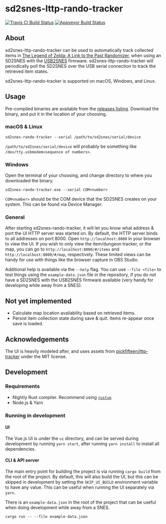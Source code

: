 # sd2snes-lttp-rando-tracker

[![Travis CI Build Status](https://travis-ci.com/jhelwig/sd2snes-lttp-rando-tracker.svg?branch=master)](https://travis-ci.com/jhelwig/sd2snes-lttp-rando-tracker)
[![Appveyor Build Status](https://ci.appveyor.com/api/projects/status/github/jhelwig/sd2snes-lttp-rando-tracker?branch=master&svg=true)](https://ci.appveyor.com/project/jhelwig/sd2snes-lttp-rando-tracker)

## About

sd2snes-lttp-rando-tracker can be used to automatically track collected items in
[The Legend of Zelda: A Link to the Past Randomizer](http://alttpr.com), when
using an SD2SNES with the [USB2SNES](https://github.com/RedGuyyyy/sd2snes/releases)
firmware. sd2snes-lttp-rando-tracker will periodically poll the SD2SNES over the
USB serial connection to track the retrieved item states.

sd2snes-lttp-rando-tracker is supported on macOS, Windows, and Linux.

## Usage

Pre-compiled binaries are available from the [releases listing](https://github.com/jhelwig/sd2snes-lttp-rando-tracker/releases). Download the
binary, and put it in the location of your choosing.

### macOS & Linux

```Shell
sd2snes-rando-tracker --serial /path/to/sd2snes/serial/device
```

`/path/to/sd2snes/serial/device` will probably be something like `/dev/tty.usbmodem<sequence of numbers>`.

### Windows

Open the terminal of your choosing, and change directory to where you downloaded
the binary.

```Shell
sd2snes-rando-tracker.exe --serial COM<number>
```

`COM<number>` should be the COM device that the SD2SNES creates on your system.
This can be found via Device Manager.

### General

After starting sd2snes-rando-tracker, it will let you know what address & port
the UI HTTP server was started on. By default, the HTTP server binds to all
addresses on port 8000. Open `http://localhost:8000` in your browser to view the
UI. If you wish to only view the item/dungeon tracker, or the map, you can go to
`http://localhost:8000/#/items` and `http://localhost:8000/#/map`, respectively.
These limited views can be handy for use with things like the browser capture in
OBS Studio.

Additional help is available via the `--help` flag. You can use `--file <file>`
to test things using the `example-data.json` file in the repository, if you do
not have a SD2SNES with the USB2SNES firmware available (very handy for
developing while away from a SNES).

## Not yet implemented

* Calculate map location availability based on retrieved items.
* Persist item collection state during save & quit. Items re-appear once save is
  loaded.

## Acknowledgements

The UI is heavily modeled after, and uses assets from [pickfifteen/lttp-tracker](https://github.com/pickfifteen/lttp-tracker/) under the MIT license.

## Development

### Requirements

* Nightly Rust compiler. Recommend using [`rustup`](https://rustup.rs/)
* Node.js & Yarn

### Running in development

#### UI

The Vue.js UI is under the `ui` directory, and can be served during development
by running `yarn start`, after running `yarn install` to install all
dependencies.

#### CLI & API server

The main entry point for building the project is via running `cargo build` from
the root of the project. By default, this will also build the UI, but this can
be skipped in development by setting the `SKIP_UI_BUILD` environment variable to
have any value. This can be useful when running the UI separately via `yarn`.

There is an `example-data.json` in the root of the project that can be useful
when doing development while away from a SNES.

```Shell
cargo run -- --file example-data.json
```
